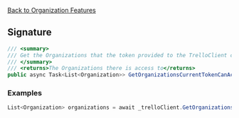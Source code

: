 [Back to Organization Features](TrelloClient#organization-features)

## Signature
```cs
/// <summary>
/// Get the Organizations that the token provided to the TrelloClient can Access
/// </summary>
/// <returns>The Organizations there is access to</returns>
public async Task<List<Organization>> GetOrganizationsCurrentTokenCanAccessAsync(CancellationToken cancellationToken = default)
```
### Examples

```cs
List<Organization> organizations = await _trelloClient.GetOrganizationsCurrentTokenCanAccessAsync();
```